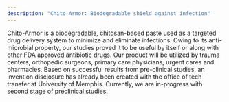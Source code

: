 ```yaml
---
description: "Chito-Armor: Biodegradable shield against infection"
---
```


Chito-Armor is a biodegradable, chitosan-based paste used as a targeted drug delivery system to minimize
and eliminate infections. Owing to its anti-microbial property, our studies proved it to be useful by itself or
along with other FDA approved antibiotic drugs. Our product will be utilized by trauma centers, orthopedic
surgeons, primary care physicians, urgent cares and pharmacies. Based on successful results from
pre-clinical studies, an invention disclosure has already been created with the office of tech transfer
at University of Memphis. Currently, we are in-progress with second stage of preclinical studies. 
